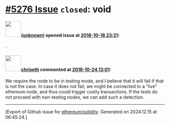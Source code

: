 # [\#5276 Issue](https://github.com/ethereum/solidity/issues/5276) `closed`: void

#### <img src="(unknown)" width="50">[(unknown)]((unknown)) opened issue at [2018-10-18 23:21](https://github.com/ethereum/solidity/issues/5276):

.


#### <img src="https://avatars.githubusercontent.com/u/9073706?v=4" width="50">[chriseth](https://github.com/chriseth) commented at [2018-10-24 13:01](https://github.com/ethereum/solidity/issues/5276#issuecomment-432645588):

We require the node to be in testing mode, and I believe that it will fail if that is not the case. In case it does not fail, we might be connected to a "live" ethereum node, and thus could trigger costly transactions.
If the tests do not proceed with non-testing nodes, we can add such a detection.


-------------------------------------------------------------------------------



[Export of Github issue for [ethereum/solidity](https://github.com/ethereum/solidity). Generated on 2024.12.15 at 06:45:24.]
